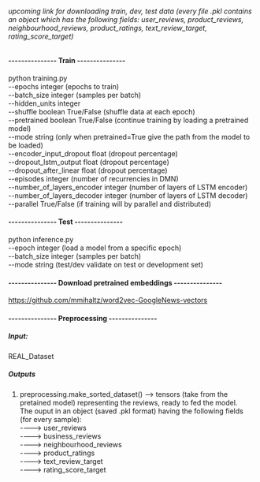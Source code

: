 ###### *upcoming link for downloading train, dev, test data (every file .pkl contains an object which has the following fields: user_reviews, product_reviews, neighbourhood_reviews, product_ratings, text_review_target, rating_score_target)*

#### --------------- Train ---------------
python training.py   
--epochs integer (epochs to train)  
--batch_size integer (samples per batch)  
--hidden_units integer  
--shuffle boolean True/False (shuffle data at each epoch)  
--pretrained boolean True/False (continue training by loading a pretrained model)  
--mode string (only when pretrained=True give the path from the model to be loaded)  
--encoder_input_dropout float (dropout percentage)  
--dropout_lstm_output float (dropout percentage)  
--dropout_after_linear float (dropout percentage)  
--episodes integer (number of recurrencies in DMN)  
--number_of_layers_encoder integer (number of layers of LSTM encoder)  
--number_of_layers_decoder integer (number of layers of LSTM decoder)  
--parallel True/False (if training will by parallel and distributed)  



#### --------------- Test ---------------
python inference.py  
--epoch integer (load a model from a specific epoch)  
--batch_size integer (samples per batch)  
--mode string (test/dev validate on test or development set)


#### --------------- Download pretrained embeddings ---------------
https://github.com/mmihaltz/word2vec-GoogleNews-vectors

#### --------------- Preprocessing ---------------
##### Input:
REAL_Dataset
##### Outputs
1. preprocessing.make_sorted_dataset() --> tensors (take from the pretained model) representing the reviews, ready to fed the model.  
The ouput in an object (saved .pkl format) having the following fields (for every sample):  
----> user_reviews  
----> business_reviews  
----> neighbourhood_reviews    
----> product_ratings  
----> text_review_target  
----> rating_score_target  

